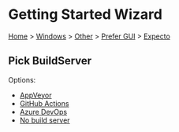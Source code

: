 <!--
GENERATED FILE - DO NOT EDIT
This file was generated by [MarkdownSnippets](https://github.com/SimonCropp/MarkdownSnippets).
Source File: /docs/mdsource/wiz/Windows_Other_Gui_Expecto.source.md
To change this file edit the source file and then run MarkdownSnippets.
-->

# Getting Started Wizard

[Home](/docs/wiz/readme.md) > [Windows](Windows.md) > [Other](Windows_Other.md) > [Prefer GUI](Windows_Other_Gui.md) > [Expecto](Windows_Other_Gui_Expecto.md)

## Pick BuildServer

Options:
 * [AppVeyor](Windows_Other_Gui_Expecto_AppVeyor.md)
 * [GitHub Actions](Windows_Other_Gui_Expecto_GitHubActions.md)
 * [Azure DevOps](Windows_Other_Gui_Expecto_AzureDevOps.md)
 * [No build server](Windows_Other_Gui_Expecto_None.md)
